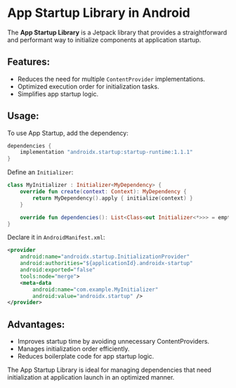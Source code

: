 # App Startup Library in Android

The **App Startup Library** is a Jetpack library that provides a straightforward and performant way to initialize components at application startup.

## Features:
- Reduces the need for multiple `ContentProvider` implementations.
- Optimized execution order for initialization tasks.
- Simplifies app startup logic.

## Usage:
To use App Startup, add the dependency:

```gradle
dependencies {
    implementation "androidx.startup:startup-runtime:1.1.1"
}
```

Define an `Initializer`:

```kotlin
class MyInitializer : Initializer<MyDependency> {
    override fun create(context: Context): MyDependency {
        return MyDependency().apply { initialize(context) }
    }

    override fun dependencies(): List<Class<out Initializer<*>>> = emptyList()
}
```

Declare it in `AndroidManifest.xml`:

```xml
<provider
    android:name="androidx.startup.InitializationProvider"
    android:authorities="${applicationId}.androidx-startup"
    android:exported="false"
    tools:node="merge">
    <meta-data
        android:name="com.example.MyInitializer"
        android:value="androidx.startup" />
</provider>
```

## Advantages:
- Improves startup time by avoiding unnecessary ContentProviders.
- Manages initialization order efficiently.
- Reduces boilerplate code for app startup logic.

The App Startup Library is ideal for managing dependencies that need initialization at application launch in an optimized manner.
